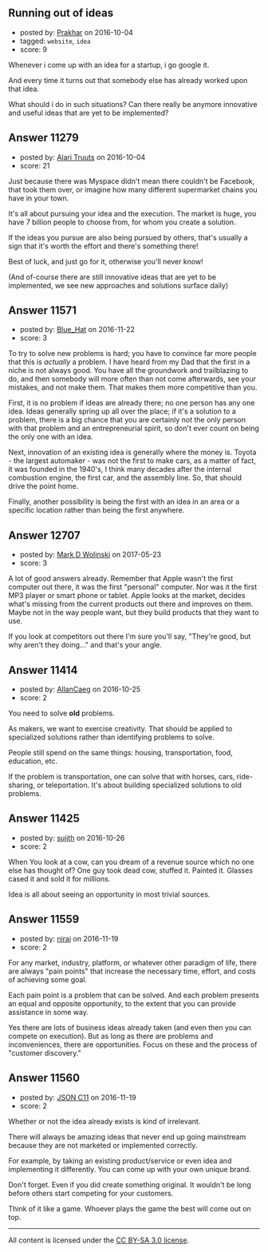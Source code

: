 ## Running out of ideas

- posted by: [Prakhar](https://stackexchange.com/users/5765533/prakhar) on 2016-10-04
- tagged: `website`, `idea`
- score: 9

Whenever i come up with an idea for a startup, i go google it.

 And every time it turns out that somebody else has already worked upon that idea. 

What should i do in such situations? Can there really be anymore innovative and useful ideas that are yet to be implemented? 


## Answer 11279

- posted by: [Alari Truuts](https://stackexchange.com/users/5357302/alari-truuts) on 2016-10-04
- score: 21

Just because there was Myspace didn't mean there couldn't be Facebook, that took them over, or imagine how many different supermarket chains you have in your town.

It's all about pursuing your idea and the execution. The market is huge, you have 7 billion people to choose from, for whom you create a solution.

If the ideas you pursue are also being pursued by others, that's usually a sign that it's worth the effort and there's something there!

Best of luck, and just go for it, otherwise you'll never know!

(And of-course there are still innovative ideas that are yet to be implemented, we see new approaches and solutions surface daily)


## Answer 11571

- posted by: [Blue_Hat](https://stackexchange.com/users/1484178/blue-hat) on 2016-11-22
- score: 3

To try to solve new problems is hard; you have to convince far more people that this is *actually* a problem. I have heard from my Dad that the first in a niche is not always good. You have all the groundwork and trailblazing to do, and then somebody will more often than not come afterwards, see your mistakes, and not make them. That makes them more competitive than you.

First, it is no problem if ideas are already there; no one person has any one idea. Ideas generally spring up all over the place; if it's a solution to a problem, there is a big chance that you are certainly not the only person with that problem and an entrepreneurial spirit, so don't ever count on being the only one with an idea.

Next, innovation of an existing idea is generally where the money is. Toyota - the largest automaker - was not the first to make cars, as a matter of fact, it was founded in the 1940's, I think many decades after the internal combustion engine, the first car, and the assembly line. So, that should drive the point home. 

Finally, another possibility is being the first with an idea in an area or a specific location rather than being the first anywhere.


## Answer 12707

- posted by: [Mark D Wolinski](https://stackexchange.com/users/9304012/mark-d-wolinski) on 2017-05-23
- score: 3

A lot of good answers already. Remember that Apple wasn't the first computer out there, it was the first "personal" computer. Nor was it the first MP3 player or smart phone or tablet. Apple looks at the market, decides what's missing from the current products out there and improves on them. Maybe not in the way people want, but they build products that they want to use.

If you look at competitors out there I'm sure you'll say, "They're good, but why aren't they doing..." and that's your angle.


## Answer 11414

- posted by: [AllanCaeg](https://stackexchange.com/users/92107/allancaeg) on 2016-10-25
- score: 2

You need to solve **old** problems. 

As makers, we want to exercise creativity. That should be applied to specialized solutions rather than identifying problems to solve. 

People still spend on the same things: housing, transportation, food, education, etc.

If the problem is transportation, one can solve that with horses, cars, ride-sharing, or teleportation. It's about building specialized solutions to old problems.


## Answer 11425

- posted by: [sujith](https://stackexchange.com/users/9277119/sujith) on 2016-10-26
- score: 2

When You look at a cow, can you dream of a revenue source which no one else has thought of? 
One guy took dead cow, stuffed it. Painted it. Glasses cased it and sold it for millions. 

Idea is all about seeing an opportunity in most trivial sources. 


## Answer 11559

- posted by: [niraj](https://stackexchange.com/users/9659943/niraj) on 2016-11-19
- score: 2

For any market, industry, platform, or whatever other paradigm of life, there are always "pain points" that increase the necessary time, effort, and costs of achieving some goal.

Each pain point is a problem that can be solved. And each problem presents an equal and opposite opportunity, to the extent that you can provide assistance in some way.

Yes there are lots of business ideas already taken (and even then you can compete on execution). But as long as there are problems and inconveniences, there are opportunities. Focus on these and the process of "customer discovery." 




## Answer 11560

- posted by: [JSON C11](https://stackexchange.com/users/1292258/json-c11) on 2016-11-19
- score: 2

Whether or not the idea already exists is kind of irrelevant. 

There will always be amazing ideas that never end up going mainstream because they are not marketed or implemented correctly.

For example, by taking an existing product/service or even idea and implementing it differently. You can come up with your own unique brand.

Don't forget. Even if you did create something original. It wouldn't be long before others start competing for your customers.

Think of it like a game. Whoever plays the game the best will come out on top.



---

All content is licensed under the [CC BY-SA 3.0 license](https://creativecommons.org/licenses/by-sa/3.0/).
